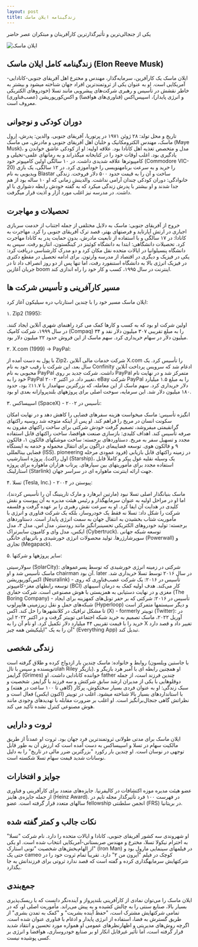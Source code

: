 ```yaml
---
layout: post
title: زندگینامه ایلان ماسک
---
```


یکی از جنجالی‌ترین و تأثیرگذارترین کارآفرینان و مبتکران عصر حاضر

![ایلان ماسک](https://indexes.ir/img/%D8%A7%DB%8C%D9%84%D8%A7%D9%86%20%D9%85%D8%A7%D8%B3%DA%A9.png)

## زندگینامه کامل ایلان ماسک (Elon Reeve Musk)

ایلان ماسک یک کارآفرین، سرمایه‌گذار، مهندس و مخترع اهل آفریقای جنوبی-کانادایی-آمریکایی است. او به عنوان یکی از ثروتمندترین افراد جهان شناخته میشود و بیشتر به خاطر نقشش در تأسیس و رهبری شرکت‌های پیشرویی مانند تسلا (خودروهای الکتریکی و انرژی پایدار)، اسپیس‌اکس (فناوری‌های هوافضا) و اکس‌کورپوریشن (عصب‌فناوری) معروف است.

## دوران کودکی و نوجوانی

تاریخ و محل تولد: ۲۸ ژوئن ۱۹۷۱ در پرتوریا، آفریقای جنوبی.
والدین: پدرش، اِروِل ماسک، مهندس الکترومکانیک و خلبان اهل آفریقای جنوبی و مادرش، می ماسک (Maye Musk)، مدل و متخصص تغذیه اهل کانادا بود. علاقه اولیه: او از کودکی عاشق خواندن و یادگیری بود. اغلب اوقات خود را در کتابخانه میگذراند و به رمانهای علمی-تخیلی و کامپیوترها علاقه شدیدی داشت. در ۱۰ سالگی اولین کامپیوتر خود (Commodore VIC-20) را خرید و به سرعت برنامهنویسی را خودآموزی کرد. در ۱۲ سالگی، یک بازی ویدیویی به نام Blastar ساخت و آن را به قیمت حدود ۵۰۰ دلار فروخت. زندگی خانوادگی: دوران کودکی چندان آرامی نداشت. والدینش زمانی که او ۱۰ ساله بود از هم جدا شدند و او بیشتر با پدرش زندگی میکرد که به گفته خودش رابطه دشواری با او داشت. در مدرسه نیز اغلب مورد آزار و اذیت قرار میگرفت.

## تحصیلات و مهاجرت

خروج از آفریقای جنوبی: ماسک به دلایل مختلفی از جمله اجتناب از خدمت سربازی اجباری در ارتش آپارتاید و فرصتهای بهتر، قصد ترک آفریقای جنوبی را کرد.
مهاجرت به کانادا: در ۱۷ سالگی و با استفاده از تابعیت مادرش، بدون حمایت پدر به کانادا مهاجرت کرد.
تحصیلات دانشگاهی:
  ابتدا به دانشگاه کوئینز در کینگستون، انتاریو رفت.
  سپس به دانشگاه پنسیلوانیا در ایالات متحده نقل مکان کرد و دو مدرک کارشناسی دریافت کرد: یکی در فیزیک و دیگری در اقتصاد از مدرسه وارتون.
  برای ادامه تحصیل در مقطع دکتری در فیزیک انرژی بالا به دانشگاه استنفورد رفت، اما تنها پس از دو روز انصراف داد تا در جریان آغازین boom اینترنت در سال ۱۹۹۵، کسب و کار خود را راه اندازی کند.

## مسیر کارآفرینی و تأسیس شرکت ها

ایلان ماسک مسیر خود را با چندین استارتاپ دره سیلیکون آغاز کرد:

۱. Zip2 (1995):

اولین شرکت او بود که به کسب و کارها کمک می کرد راهنمای شهری آنلاین ایجاد کنند.
در سال ۱۹۹۹، شرکت کامپک (Compaq) را به مبلغ تقریبی ۳۰۷ میلیون دلار نقد و ۳۴ میلیون دلار در سهام خریداری کرد.
سهم ماسک از این فروش حدود ۲۲ میلیون دلار بود.

۲. X.com (1999) → PayPal:

با پول به دست آمده از Zip2، شرکت خدمات مالی آنلاین X.com را تأسیس کرد.
یک سال بعد، این شرکت با رقیب خود به نام Confinity ادغام شد که سرویس پرداخت آنلاین محبوبی به نام PayPal داشت.
شرکت جدید بر روی PayPal متمرکز شد و در نهایت نام خود را به PayPal تغییر داد.
در اکتبر ۲۰۰۲، eBay شرکت PayPal را به مبلغ ۱.۵ میلیارد دلار خریداری کرد.
سهم ماسک از این معامله، که بزرگترین سهامدار با ۱۱.۷٪ بود، حدود ۱۸۰ میلیون دلار شد. این سرمایه، سوخت اصلی برای پروژههای بلندپروازانه بعدی او بود.

۳. اسپیساکس (SpaceX) - تأسیس در ۲۰۰۲:

انگیزه تأسیس: ماسک میخواست هزینه سفرهای فضایی را کاهش دهد و در نهایت امکان سکونت انسان در مریخ را فراهم کند. او پس از اینکه متوجه شد روسیه راکتهای گرانقیمتی میفروشد، تصمیم گرفت خودش شرکتی برای ساخت راکتهای مقرون به صرفه تأسیس کند.
اهداف کلیدی: بازسازی صنعت هوافضا، ساخت راکتهای قابل استفاده مجدد و تسهیل سفر به مریخ.
دستاوردهای برجسته:
  ساخت موشکهای فالکون ۱، فالکون ۹ و فالکون هوی.
  توسعه فضاپیمای دراگون برای انتقال محموله و خدمه به ایستگاه فضایی بینالمللی (ISS).
 pioneering در زمینه راکتهای قابل بازیابی (فرود عمودی مرحله اول راکت).
  پروژه استارشیپ (Starship)، یک وسیله نقلیه غول پیکر و کاملاً قابل استفاده مجدد برای مأموریتهای بین سیارهای.
  پرتاب هزاران ماهواره برای پروژه استارلینک (Starlink) جهت ارائه اینترنت ماهواره ای در سراسر جهان.

۴. تسلا (Tesla, Inc.) - پیوستن در ۲۰۰۴:

ماسک بنیانگذار اصلی تسلا نبود (مارتین ابرهارد و مارک تارپنینگ آن را تأسیس کردند)، اما او در مراحل اولیه به عنوان سرمایهگذار و رئیس هیئت مدیره به آن پیوست و نقش کلیدی در هدایت آن ایفا کرد.
او به سرعت نقش رهبری را بر عهده گرفت و فلسفه شرکت را شکل داد: تسلا نه فقط یک خودروساز، بلکه یک شرکت فناوری و انرژی با مأموریت شتاب بخشیدن به انتقال جهان به سمت انرژی پایدار است.
دستاوردهای برجسته:
  تولید خودروهای الکتریکی تحسینبرانگیز مانند رودستر، مدل اس، مدل ۳، مدل ایکس، مدل وای و کامیون سایبرتراک (Cybertruck).
  توسعه شبکه جهانی سوپرشارژرها.
  تولید محصولات انرژی خورشیدی و باتریهای خانگی (Powerwall) و تجاری (Megapack).

۵. سایر پروژهها و شرکتها:

سولارسیتی (SolarCity): شرکتی در زمینه انرژی خورشیدی که توسط پسرعموهای ماسک تأسیس شد و او chairman آن بود. later در سال ۲۰۱۶ توسط تسلا خریداری شد.
اکس‌کورپوریشن (Neuralink) - تأسیس در ۲۰۱۶: یک شرکت عصب‌فناوری که روی توسعه رابطهای مغز-کامپیوتر (BCI) کار می‌کند. هدف اولیه کمک به درمان آسیبهای مغزی و در نهایت دستیابی به همزیستی با هوش مصنوعی است.
شرکت حفاری (The Boring Company) - تأسیس در ۲۰۱۶: شرکتی که بر حفر تونل‌های کمهزینه برای ایجاد شبکه‌های حمل و نقل زیرزمینی هایپرلوپ (Hyperloop) و دیگر سیستمها متمرکز است تا مشکل ترافیک در کلانشهرها را حل کند.
اکس (X) - formerly توییتر (Twitter): در آوریل ۲۰۲۲، ماسک تصمیم به خرید شبکه اجتماعی توییتر گرفت و در اکتبر ۲۰۲۲ این خرید را با قیمت تقریبی ۴۴ میلیارد دلار تکمیل کرد. او نام آن را به X تغییر داد و قصد دارد آن را به یک "اپلیکیشن همه چیز" (Everything App) تبدیل کند.

## زندگی شخصی

روابط و خانواده: ماسک چندین بار ازدواج کرده و طلاق گرفته است (با جاستین ویلسون نویسنده و سپس با تالulah Riley بازیگر). او همچنین رابطه ای با آمبر هرد بازیگر و گرایمز (Grimes) خواننده کانادایی داشت. او father چندین فرزند است، از جمله دوقلوهایی با یکی از مدیران ارشد سابق شرکتش و سه فرزند با گرایمز.
شخصیت و سبک زندگی: او به عنوان فردی بسیار سختکوش، پرکار (گاهی تا ۱۰۰ ساعت در هفته) و با استانداردهای بسیار بالا شناخته میشود. اغلب در توییتر (اکنون ایکس) فعال است و نظراتش گاهی جنجال‌برانگیز است. او اغلب بر ضرورت مقابله با تهدیدهای وجودی مانند هوش مصنوعی کنترل نشده تأکید می کند.

## ثروت و دارایی

ایلان ماسک برای مدتی طولانی ثروتمندترین فرد جهان بود. ثروت او عمدتاً از طریق مالکیت سهام در تسلا و اسپیساکس به دست آمده است که ارزش آن به طور قابل توجهی در نوسان است. او چندین بار رکورد "بزرگترین ضرر مالی در تاریخ" را به دلیل نوسانات شدید قیمت سهام تسلا شکسته است.

## جوایز و افتخارات

عضو هیئت مدیره موزه اکتشافات در کالیفرنیا.
جایزه‌های متعدد برای کارآفرینی و فناوری از جمله جایزه‌ی هاینز (Heinz Award).
در فهرست ۱۰۰ فرد تأثیرگذار مجله تایم در سالهای متعدد قرار گرفته است.
عضو fellowship انجمن سلطنتی (FRS) در بریتانیا.

## نکات جالب و کمتر گفته شده

او شهروندی سه کشور آفریقای جنوبی، کانادا و ایالات متحده را دارد.
نام شرکت "تسلا" به احترام نیکولا تسلا، مخترع و مهندس صربستانی-آمریکایی انتخاب شده است.
او یکی از الهام‌بخش‌های شخصیت "تونی استارک" (Iron Man) در فیلمهای سینمایی مارول بود و حتی یک cameo کوچک در فیلم "آیرون من ۲" دارد.
تقریباً تمام ثروت خود را در شرکتهایش سرمایهگذاری کرده و گفته است که قصد ندارد ثروتی برای فرزندانش به جا بگذارد.

## جمع‌بندی

ایلان ماسک را می‌توان نمادی از کارآفرینی بلندپرواز و آینده‌نگر دانست که با ریسک‌پذیری بسیار بالا، صنایع سنتی را به چالش کشیده و به پیش می‌راند. مأموریت اصلی او، که در تمامی شرکتهایش مشترک است، "حفظ آینده بشریت" و "کمک به تمدن بشری" از طریق گسترش به فضا، استفاده از انرژی پایدار و ادغام با فناوری عنوان شده است. اگرچه روش‌های مدیریتی و اظهارنظرهای عمومی او همواره مورد تحسین و انتقاد شدید قرار گرفته است، اما تأثیر غیرقابل انکار او بر صنایع خودروسازی، هوافضا و انرژی بر کسی پوشیده نیست.
